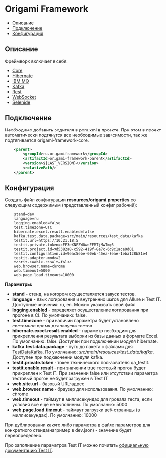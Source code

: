 # Origami Framework

* [Описание](#описание)
* [Подключение](#подключение)
* [Конфигурация](#конфигурация)

## Описание

Фреймворк включает в себя:
* [Core](core/README.md)
* [Hibernate](hibernate/README.md)
* [IBM MQ](ibm_mq/README.md)
* [Kafka](kafka/README.md)
* [Rest](rest/README.md)
* [WebSocket](websocket/README.md)
* [Selenide](selenide/README.md)

## Подключение

Необходимо добавить родителя в pom.xml в проекте. При этом в проект автоматически подтянутся все необходимые зависимости,
так же подтягивается origami-framework-core.
```XML
    <parent>
        <groupId>ru.origamiframework</groupId>
        <artifactId>origami-framework-parent</artifactId>
        <version>${LAST_VERSION}</version>
        <relativePath/>
    </parent>
```

## Конфигурация

Создать файл конфигурации <b>resources/origami.properties</b> со следующим содержимым (представленный конфиг рабочий):

```PROPERTIES
    stand=dev
    language=ru
    logging.enabled=false
    test.timezone=UTC
    hibernate.excel.result.enabled=false
    kafka.test.data.package=src/main/resources/test_data/kafka
    testit.url=https://10.21.18.5
    testit.private.token=cEF3eXNFZW0wdFFMTjMwTmp6
    testit.project.id=9d5382a8-c592-419f-8e7c-6d9c1ace0d01
    testit.configuration.id=9eac5ebe-60eb-45ea-8eae-1eba128b81e4
    testit.adapter.mode=2
    testit.enable.result=false
    web.browser.name=chrome
    web.timeout=5000
    web.page.load.timeout=10000
```

<b>Параметры:</b>
- <b>stand</b> - стенд, на котором осуществляется запуск тестов.
- <b>language</b> - язык логирования и внутренних шагов для Allure и Test IT. Доступные значения: ru, en. Можно указывать свой файл
- <b>logging.enabled</b> - определяет осуществление логирования при прогоне в CI. По умолчанию: false.
- <b>test.timezone</b> - при наличии параметра будет установлено системное время для запуска тестов.
- <b>hibernate.excel.result.enabled</b> - параметр необходим для прикрепления результата выборки из базы данных в формате Excel.
  По умолчанию: false. Доступен при подключении модуля hibernate.
- <b>kafka.test.data.package</b> - путь до пакета с файлами для [TestDataKafka](kafka/src/main/java/ru/origami/kafka/utils/TestDataKafka.java).
  По умолчанию: <i>src/main/resources/test_data/kafka</i>. Доступен при подключении модуля kafka.
- <b>testit.private.token</b> - токен технического пользователя qa_testit.
- <b>testit.enable.result</b> - при значении true тестовый прогон будет прикреплен к Test IT. При значении false или отсутствии параметра
  тестовый прогон не будет загружен в Test IT
- <b>web.site.url</b> - базовый URL-адрес
- <b>web.browser.name</b> - браузер для использования. По умолчанию: chrome
- <b>web.timeout</b> - таймаут в миллисекундах для провала теста, если условия все еще не выполнены. По умолчанию: 5000
- <b>web.page.load.timeout</b> - таймаут загрузки веб-страницы (в миллисекундах). По умолчанию: 10000

При дублировании какого либо параметра в файле параметров для конкретного стенда(например в dev.json) - значение
будет переопределено.

Про заполнение параметров Test IT можно почитать [официальную документацию Test IT](https://github.com/testit-tms/adapters-java/tree/main/testit-adapter-junit5).

